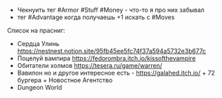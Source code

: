 
* Чекнуить тег #Armor #Stuff #Money - что-то я про них забывал 
* тег #Advantage когда получаешь +1 искать с  #Moves


Список на прасниг:
- Сердца Улинь https://nestnest.notion.site/95fb45ee5fc74f37a594a5732e3b677c
- Поцелуй вампира  https://fedorombra.itch.io/kissofthevampire
- Обитатели холмов https://tesera.ru/game/warren/
- Вавилон но и другое интересное есть - https://galahed.itch.io/ + 72 бургера + Новостное Агентство
- Dungeon World
